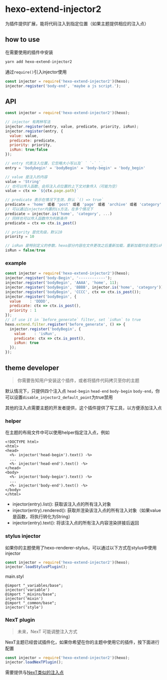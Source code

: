 # hexo-extend-injector2

为插件提供扩展，能将代码注入到指定位置（如果主题提供相应的注入点）

## how to use

在需要使用的插件中安装

```bash
yarn add hexo-extend-injector2
```

通过`require()`引入injector使用

```js
const injector = require('hexo-extend-injector2')(hexo);
injector.register('body-end', 'maybe a js script.');
```

## API

```js
const injector = require('hexo-extend-injector2')(hexo);

// injector 有两种写法
injector.register(entry, value, predicate, priority, isRun);
injector.register(entry, {
  value: value,
  predicate: predicate,
  priority: priority,
  isRun: true/false
});

// entry 代表注入位置，它忽略大小写以及` ` `-` `_`
entry = 'bodybegin' = 'bodyBegin' = 'body-begin' = 'body_begin'

// value 是注入的内容
value = 'String' 
// 也可以传入函数，会将注入点位置的上下文对象传入（可能为空）
value = ctx => `${ctx.page.path}`

// predicate 表示在情况下生效，默认 `() => true`
predicate = 'home' 或者 'post' 或者 'page' 或者 'archive' 或者 'category' 或者 'tag'
// 可以通过injector内置的is方法，在多个情况下
predicate = injector.is('home', 'category', ...)
// 同样也可以传入函数作为判断条件
predicate = ctx => ctx.is_post()

// priority 是优先级，默认10
priority = 10

// isRun 是特别定义的参数，hexo部分内容在文件更改之后重新加载，重新加载时会清空isRun为true的内容，避免重复加载，默认 false
isRun = false/true
```

### example

```js
const injector = require('hexo-extend-injector2')(hexo);
injector.register('body-Begin', '------------');
injector.register('bodyBegin', 'AAAA', 'home', 11);
injector.register('bodyBegin', 'BBBB', injector.is('home', 'category'));
injector.register('bodyBegin', 'CCCC', ctx => ctx.is_post());
injector.register('bodyBegin', {
  value    : 'DDDD',
  predicate: ctx => ctx.is_post(),
  priority : 1
});
// if use it in `before_generate` filter, set `isRun` to true
hexo.extend.filter.register('before_generate', () => {
  injector.register('bodyBegin', {
    value    : 'isRun',
    predicate: ctx => ctx.is_post(),
    isRun: true
  });
});
```

## theme developer

> 你需要告知用户安装这个插件，或者将插件代码拷贝至你的主题

默认情况下，只提供四个注入点 `head-begin` `head-end` `body-begin` `body-end`，你可以设置`disable_injector2_default_point`为true禁用

其他的注入点需要主题的开发者提供，这个插件提供了写工具，以方便添加注入点

### helper

在主题的布局文件中可以使用helper指定注入点，例如

```ejs
<!DOCTYPE html>
<html>
<head>
  <%- injector('head-begin').text() -%>
  ...
  <%- injector('head-end').text() -%>
</head>
<body>
  <%- injector('body-begin').text() -%>
  ...
  <%- injector('body-end').text() -%>
</body>
</html>
```

- injector(entry).list(): 获取该注入点的所有注入对象   
- injector(entry).rendered(): 获取并渲染该注入点的所有注入对象（如果value是函数，将执行转化为String）  
- injector(entry).text(): 将该注入点的所有注入内容渲染拼接后返回   

### stylus injector

如果你的主题使用了hexo-renderer-stylus，可以通过以下方式在stylus中使用injector

```js
const injector = require('hexo-extend-injector2')(hexo);
injector.loadStylusPlugin();
```

main.styl
```styl
@import "_variables/base";
injector('variable')
@import "_mixins/base";
injector('mixin')
@import "_common/base";
injector('style')
```

### NexT plugin

> 未来，NexT 可能调整注入方式

NexT主题已经尝试插件化，如果你希望在你的主题中使用它的插件，按下面进行配置

```js
const injector = require('hexo-extend-injector2')(hexo);
injector.loadNexTPlugin();
```

需要提供与[NexT类似的注入点](lib/next-point.js)
